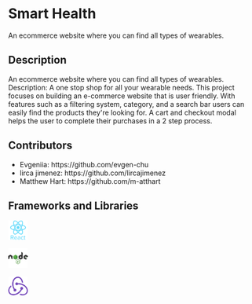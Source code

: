 # Smart Health
An ecommerce website where you can find all types of wearables. 

## Description
An ecommerce website where you can find all types of wearables.
Description: A one stop shop for all your wearable needs. This project focuses on building an e-commerce website that is user friendly. With features such as a filtering system, category, and a search bar users can easily find the products they're looking for. A cart and checkout modal helps the user to complete their purchases in a 2 step process.

## Contributors
<ul><li>Evgeniia: https://github.com/evgen-chu</li>
<li>lirca jimenez: https://github.com/lircajimenez</li>
<li>Matthew Hart: https://github.com/m-atthart</li></ul>

## Frameworks and Libraries 

<a href="https://reactjs.org/" target="_blank"> <img src="https://raw.githubusercontent.com/devicons/devicon/master/icons/react/react-original-wordmark.svg" alt="react" width="40" height="40"/> </a>

<a href="https://nodejs.org" target="_blank"> <img src="https://raw.githubusercontent.com/devicons/devicon/master/icons/nodejs/nodejs-original-wordmark.svg" alt="nodejs" width="40" height="40"/> </a> 

 <a href="https://redux.js.org" target="_blank"> <img src="https://raw.githubusercontent.com/devicons/devicon/master/icons/redux/redux-original.svg" alt="redux" width="40" height="40"/> </a> 

